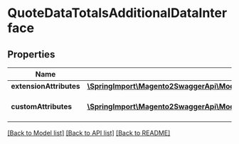 # QuoteDataTotalsAdditionalDataInterface

## Properties
Name | Type | Description | Notes
------------ | ------------- | ------------- | -------------
**extensionAttributes** | [**\SpringImport\Magento2SwaggerApi\Model\QuoteDataTotalsAdditionalDataExtensionInterface**](QuoteDataTotalsAdditionalDataExtensionInterface.md) |  | [optional] 
**customAttributes** | [**\SpringImport\Magento2SwaggerApi\Model\FrameworkAttributeInterface[]**](FrameworkAttributeInterface.md) | Custom attributes values. | [optional] 

[[Back to Model list]](../README.md#documentation-for-models) [[Back to API list]](../README.md#documentation-for-api-endpoints) [[Back to README]](../README.md)


